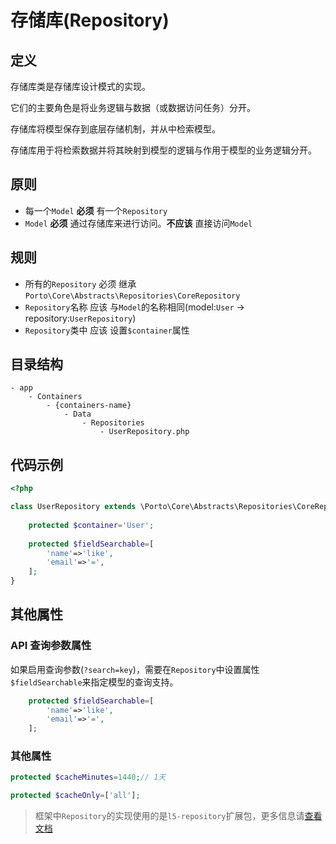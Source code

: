 # 存储库(Repository)

## 定义
存储库类是存储库设计模式的实现。

它们的主要角色是将业务逻辑与数据（或数据访问任务）分开。

存储库将模型保存到底层存储机制，并从中检索模型。

存储库用于将检索数据并将其映射到模型的逻辑与作用于模型的业务逻辑分开。

## 原则
* 每一个`Model` **必须** 有一个`Repository`
* `Model`  **必须** 通过存储库来进行访问。**不应该** 直接访问`Model`

## 规则
* 所有的`Repository` 必须 继承 `Porto\Core\Abstracts\Repositories\CoreRepository`
* `Repository`名称 应该 与`Model`的名称相同(model:`User` -> repository:`UserRepository`)
* `Repository`类中 应该 设置`$container`属性

## 目录结构
```text
- app
    - Containers
        - {containers-name}
            - Data
                - Repositories
                    - UserRepository.php
```

## 代码示例
```php
<?php

class UserRepository extends \Porto\Core\Abstracts\Repositories\CoreRepository{
   
    protected $container='User';
    
    protected $fieldSearchable=[
        'name'=>'like',
        'email'=>'=',
    ];
}
```

## 其他属性

### API 查询参数属性
如果启用查询参数(`?search=key`)，需要在`Repository`中设置属性`$fieldSearchable`来指定模型的查询支持。
```php
    protected $fieldSearchable=[
        'name'=>'like',
        'email'=>'=',
    ];
```

### 其他属性
```php
protected $cacheMinutes=1440;// 1天

protected $cacheOnly=['all'];
```
> 框架中`Repository`的实现使用的是`l5-repository`扩展包，更多信息请[查看文档](https://packagist.org/packages/prettus/l5-repository)